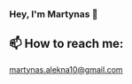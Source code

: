 ### Hey, I'm Martynas 👋

<!---
🔭 I’m currently working on
------
Balconytours app
 --->
 
📫 How to reach me: 
------
martynas.alekna10@gmail.com
